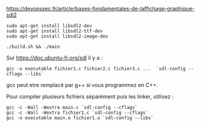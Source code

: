 https://devopssec.fr/article/bases-fondamentales-de-laffichage-graphique-sdl2

```
sudo apt-get install libsdl2-dev
sudo apt-get install libsdl2-ttf-dev
sudo apt-get install libsdl2-image-dev

./build.sh && ./main
```


Sur https://doc.ubuntu-fr.org/sdl il y a : 

```
gcc -o executable fichier1.c fichier2.c fichier3.c ...  `sdl-config --cflags --libs` 
```

gcc peut etre remplacé par g++ si vous programmez en C++.

Pour compiler plusieurs fichiers séparément puis les linker, utilisez :

```
gcc -c -Wall -Wextra main.c `sdl-config --cflags`
gcc -c -Wall -Wextra fichier1.c `sdl-config --cflags`
gcc -o executable main.o fichier1.o `sdl-config --libs`
```

